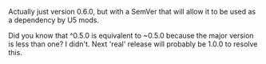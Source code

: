 Actually just version 0.6.0, but with a SemVer that will allow it to be used as a dependency by U5 mods.




Did you know that ^0.5.0 is equivalent to ~0.5.0 because the major version is less than one? I didn't. Next 'real' release will probably be 1.0.0 to resolve this.
